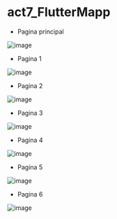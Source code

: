 # act7_FlutterMapp

- Pagina principal

![image](https://github.com/user-attachments/assets/53e96810-649b-4d86-a185-5d0fbc6ba38d)

- Pagina 1

![image](https://github.com/user-attachments/assets/b76e9e84-4663-44de-9852-85109ce2db6d)

- Pagina 2

![image](https://github.com/user-attachments/assets/2319affb-d51c-4831-94a1-7d00d1f86b1a)

- Pagina 3

![image](https://github.com/user-attachments/assets/7f25933f-e07b-431f-b9b6-a3a4e6a16ec3)

- Pagina 4

![image](https://github.com/user-attachments/assets/fe0ab6d5-c965-43f3-a104-9529d4308e1b)

- Pagina 5

![image](https://github.com/user-attachments/assets/1ce94202-c3ac-4970-94b9-666e861fb3d6)

- Pagina 6

![image](https://github.com/user-attachments/assets/a1c41f93-96a2-48cb-9224-654a74f1851c)
